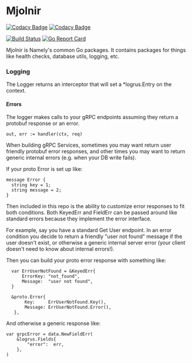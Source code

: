 # Mjolnir
 
[![Codacy Badge](https://app.codacy.com/project/badge/Grade/30f14d8bd9864619bf404699d92682f3)](https://app.codacy.com/gh/namely/mjolnir/dashboard)
[![Codacy Badge](https://app.codacy.com/project/badge/Coverage/30f14d8bd9864619bf404699d92682f3)](https://app.codacy.com/gh/namely/mjolnir/dashboard)

[![Build Status](https://travis-ci.org/namely/mjolnir.svg?branch=master)](https://travis-ci.org/namely/mjolnir)
[![Go Report Card](https://goreportcard.com/badge/namely/mjolnir)](https://goreportcard.com/report/namely/mjolnir)

Mjolnir is Namely's common Go packages. It contains packages for things like health checks, database utils, logging, etc.

### Logging

The Logger returns an interceptor that will set a *logrus.Entry on the context.

#### Errors

The logger makes calls to your gRPC endpoints assuming they return a protobuf response or an error.

    out, err := handler(ctx, req)

When building gRPC Services, sometimes you may want return user friendly protobuf error responses,
 and other times you may want to return generic internal errors (e.g. when your DB write fails).
 
 If your proto Error is set up like:

    message Error {
      string key = 1;
      string message = 2;
    }
 
 Then included in this repo is the ability to customize error responses to fit both conditions.
  Both KeyedErr and FieldErr can be passed around like standard errors because they implement the error interface.

 For example, say you have a standard Get User endpoint.
 In an error condition you decide to return a friendly "user not found" message if the user doesn't exist,
 or otherwise a generic internal server error (your client doesn't need to know about internal errors!).
          
 Then you can build your proto error response with something like: 
  
      var ErrUserNotFound = &KeyedErr{
          ErrorKey: "not_found",
          Message:  "user not found",
      }
      
      &proto.Error{
           Key:     ErrUserNotFound.Key(),
           Message: ErrUserNotFound.Error(),
       },
       
 And otherwise a generic response like:   
    
    var grpcError = data.NewFieldErr(
        &logrus.Fields{
            "error":  err,
        },
    )
